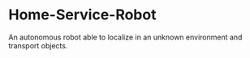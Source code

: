 # Home-Service-Robot
An autonomous robot able to localize in an unknown environment and transport objects.
